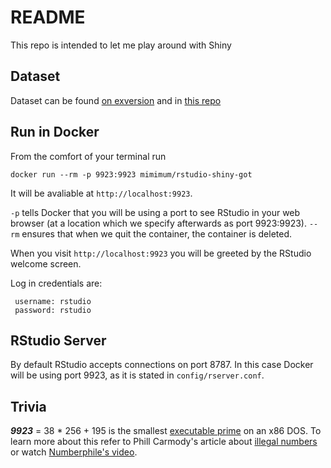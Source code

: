 README
=========

This repo is intended to let me play around with Shiny

Dataset
---------

Dataset can be found [on exversion] and in [this repo]

Run in Docker
-------------

From the comfort of your terminal run
```
docker run --rm -p 9923:9923 mimimum/rstudio-shiny-got
```
It will be avaliable at `http://localhost:9923`.

`-p` tells Docker that you will be using a port to see RStudio in your web browser (at a location which we specify afterwards as port 9923:9923).
`--rm` ensures that when we quit the container, the container is deleted.

When you visit `http://localhost:9923` you will be greeted by the RStudio welcome screen.

Log in credentials are:

```
 username: rstudio
 password: rstudio
```

RStudio Server
--------------

By default RStudio accepts connections on port 8787. In this case Docker will be using port 9923, as it is stated in `config/rserver.conf`.

Trivia
------
***9923*** = 38 * 256 + 195 is the smallest [executable prime] on an x86 DOS. To learn more about this refer to Phill Carmody's article about [illegal numbers]
or watch [Numberphile's video].


[on exversion]: https://www.exversion.com/data/view/YVCREKZP14Y2XXC
[this repo]: https://github.com/chrisalbon/war_of_the_five_kings_dataset/
[executable prime]: http://primes.utm.edu/glossary/page.php?sort=ExecutablePrime
[Illegal numbers]: http://fatphil.org/maths/illegal.html
[Numberphile's video]: https://www.youtube.com/watch?v=wo19Y4tw0l8
